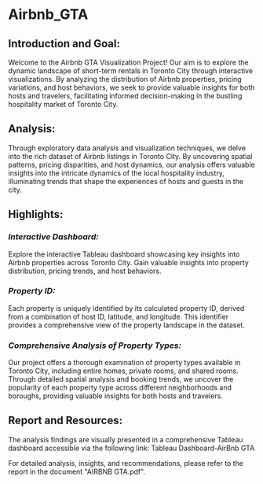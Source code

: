 # Airbnb_GTA
## Introduction and Goal:
Welcome to the Airbnb GTA Visualization Project! Our aim is to explore the dynamic landscape of short-term rentals in Toronto City through interactive visualizations. By analyzing the distribution of Airbnb properties, pricing variations, and host behaviors, we seek to provide valuable insights for both hosts and travelers, facilitating informed decision-making in the bustling hospitality market of Toronto City.

## Analysis:
Through exploratory data analysis and visualization techniques, we delve into the rich dataset of Airbnb listings in Toronto City. By uncovering spatial patterns, pricing disparities, and host dynamics, our analysis offers valuable insights into the intricate dynamics of the local hospitality industry, illuminating trends that shape the experiences of hosts and guests in the city.

## Highlights:

### *Interactive Dashboard:*
Explore the interactive Tableau dashboard showcasing key insights into Airbnb properties across Toronto City. Gain valuable insights into property distribution, pricing trends, and host behaviors.

### *Property ID:*
Each property is uniquely identified by its calculated property ID, derived from a combination of host ID, latitude, and longitude. This identifier provides a comprehensive view of the property landscape in the dataset.

### *Comprehensive Analysis of Property Types:*
Our project offers a thorough examination of property types available in Toronto City, including entire homes, private rooms, and shared rooms. Through detailed spatial analysis and booking trends, we uncover the popularity of each property type across different neighborhoods and boroughs, providing valuable insights for both hosts and travelers.
## Report and Resources:
The analysis findings are visually presented in a comprehensive Tableau dashboard accessible via the following link: Tableau Dashboard-AirBnb GTA

For detailed analysis, insights, and recommendations, please refer to the report in the document "AIRBNB GTA.pdf".
